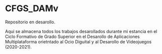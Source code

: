 # CFGS_DAMv

Repositorio en desarollo.

Aqui se almacena todos los trabajos desarollados durante mi estancia en el Ciclo Formativo de Grado Superior en el Desarollo de Aplicaciones Multiplataforma orietntado al Ocio Diguital y al Desarollo de Videojuegos (2020-2021).
